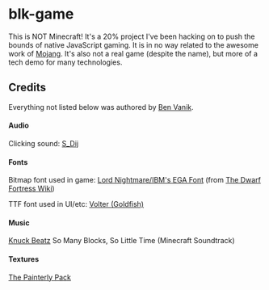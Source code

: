 blk-game
========

This is NOT Minecraft! It's a 20% project I've been hacking on to push the bounds of native JavaScript gaming. It is in no way related to the awesome work of [Mojang](www.mojang.com). It's also not a real game (despite the name), but more of a tech demo for many technologies.


Credits
-------

Everything not listed below was authored by [Ben Vanik](http://noxa.org).

#### Audio

Clicking sound: [S_Dij](http://www.freesound.org/people/S_Dij/)

#### Fonts

Bitmap font used in game: [Lord Nightmare/IBM's EGA Font](http://dwarffortresswiki.org/images/a/ae/LN_EGA8x8.png) (from [The Dwarf Fortress Wiki](http://dwarffortresswiki.org/index.php/Tileset_repository))

TTF font used in UI/etc: [Volter (Goldfish)](http://www.dafont.com/volter-goldfish.font)

#### Music
[Knuck Beatz](http://soundcloud.com/casesensative/knuck-beatz-so-many-blocks-so) So Many Blocks, So Little Time (Minecraft Soundtrack)

#### Textures
[The Painterly Pack](http://painterlypack.net)

